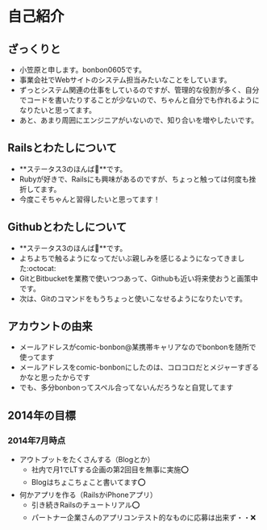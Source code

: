 # 自己紹介

## ざっくりと
- 小笠原と申します。bonbon0605です。
- 事業会社でWebサイトのシステム担当みたいなことをしています。
- ずっとシステム関連の仕事をしているのですが、管理的な役割が多く、自分でコードを書いたりすることが少ないので、ちゃんと自分でも作れるようになりたいと思ってます。
- あと、あまり周囲にエンジニアがいないので、知り合いを増やしたいです。

## Railsとわたしについて
- **ステータス3のほんば:herb:**です。
- Rubyが好きで、Railsにも興味があるのですが、ちょっと触っては何度も挫折してます。
- 今度こそちゃんと習得したいと思ってます！

## Githubとわたしについて
- **ステータス3のほんば:herb:**です。 
- よちよちで触るようになってだいぶ親しみを感じるようになってきました:octocat:
- GitとBitbucketを業務で使いつつあって、Githubも近い将来使おうと画策中です。
- 次は、Gitのコマンドをもうちょっと使いこなせるようになりたいです。

## アカウントの由来
- メールアドレスがcomic-bonbon@某携帯キャリアなのでbonbonを随所で使ってます
- メールアドレスをcomic-bonbonにしたのは、コロコロだとメジャーすぎるかなと思ったからです
- でも、多分bonbonってスペル合ってないんだろうなと自覚してます

## 2014年の目標
### 2014年7月時点
* アウトプットをたくさんする（Blogとか）
  + 社内で月1でLTする企画の第2回目を無事に実施:o:
  + Blogはちょこちょこと書いてます:o:
* 何かアプリを作る（RailsかiPhoneアプリ）
  + 引き続きRailsのチュートリアル:o:
  + パートナー企業さんのアプリコンテスト的なものに応募は出来ず・・:x: